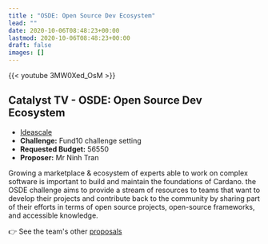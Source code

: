 ```yaml
---
title : "OSDE: Open Source Dev Ecosystem"
lead: ""
date: 2020-10-06T08:48:23+00:00
lastmod: 2020-10-06T08:48:23+00:00
draft: false
images: []
---
```


{{<  youtube 3MW0Xed_OsM >}}

## Catalyst TV - OSDE: Open Source Dev Ecosystem

- [Ideascale](https://cardano.ideascale.com/c/idea/421335)
- **Challenge:** Fund10 challenge setting
- **Requested Budget:** 56550
- **Proposer:** Mr Ninh Tran

Growing a marketplace & ecosystem of experts able to work on complex software is important to build and maintain the foundations of Cardano. the OSDE challenge aims to provide a stream of resources to teams that want to develop their projects and contribute back to the community by sharing part of their efforts in terms of open source projects, open-source frameworks, and accessible knowledge.

👉  See the team's other [proposals](https://linktr.ee/votesnapbrillia)
